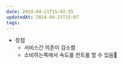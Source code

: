 ```yaml
---
date: 2024-04-21T15:02:55
updatedAt: 2024-04-21T15:07
tags: 
---
```

- 장점
	- 서비스간 의존이 감소함
	- 소비하는쪽에서 속도를 컨트롤 할 수 있음
